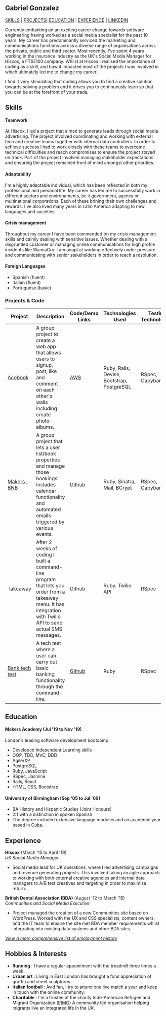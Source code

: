 ## Gabriel Gonzalez
[SKILLS](#skills) | [PROJECTS](#projects)| [EDUCATION](#education) | [EXPERIENCE](#experience) | [LINKEDIN](https://www.linkedin.com/in/ggp86/)

Currently embarking on an exciting career change towards software engineering having worked as a social media specialist for the past 10 years. My career has predominantly serviced the marketing and communications functions across a diverse range of organisations across the private, public and third sector. Most recently, I've spent 4 years working in the insurance industry as the UK's Social Media Manager for Hiscox, a FTSE100 company. Whilst at Hiscox I realised the importance of coding as a skill, and how it impacted most of the projects I was involved in which ultimately led me to change my career.

I find it very stimulating that coding allows you to find a creative solution towards solving a problem and it drives you to continuously learn so that you can be at the forefront of your trade.

## Skills

#### Teamwork

At Hiscox, I led a project that aimed to generate leads through social media advertising. The project involved coordinating and working with external tech and creative teams together with internal data controllers. In order to achieve success I had to work closely with these teams to overcome technical difficulties and reach compromises to ensure the project stayed on track. Part of the project involved managing stakeholder expectations and ensuring the project remained front of mind ampngst other priorities.

#### Adaptability

I'm a highly adaptable individual, which has been reflected in both my professional and personal life. My career has led me to successfully work in different sectors and environaments, be it government, agency or multinational corporations. Each of these brining their own challenges and rewards. I've also lived many years in Latin America adapting to new languages and societies.

#### Crisis management

Throughout my career I have been commended on my crisis management skills and calmly dealing with sensitive issues. Whether dealing with a disgruntled customer or managing online communications for high profile incidents like WannaCry. I am adapt at working effectively under pressure and communicating with senior stakeholders in order to reach a resolution.

#### Foreign Languages

- Spanish (fluent)
- Italian (fluent)
- Portuguese (basic)

### <a name="projects">Projects & Code</a>
Project | Description | Code/Demo Links | Technologies Used | Testing Technologies
--- | --- | --- | --- | ---
[Acebook](https://github.com/gabokappa/acebook-suckerberg) | A group project to create a web app that allows users to signup, post, like and comment on each other's walls including create photo albums. | [AWS](http://ec2-52-57-26-149.eu-central-1.compute.amazonaws.com:3000/) | Ruby, Rails, Devise, Bootstrap, PostgreSQL | RSpec, Capybara
[Makers-BNB](https://github.com/gabokappa/Makers-BNB) | A group project that lets a user list/book properties and manage those bookings. Includes calendar functionality and automated emails triggered by various events. | [Github](https://github.com/gabokappa/Makers-BNB) | Ruby, Sinatra, Mail, BCrypt | RSpec, Capybara
[Takeaway](https://github.com/gabokappa/takeaway-challenge) | After 2 weeks of coding I built a command-line program that lets you order from a takeaway menu. It has integration with Twilio API to send actual SMS messages. | [Github](https://github.com/gabokappa/takeaway-challenge) |Ruby, Twilio API | RSpec
[Bank tech test](https://github.com/gabokappa/bank-tech-test) | A tech test where a user can carry out basic banking functionality through the command-line. | [Github](https://github.com/gabokappa/bank-tech-test) | Ruby | RSpec


## Education

#### Makers Academy (Jul '19 to Nov '19)

London’s leading software development bootcamp.

- Developed Independent Learning skills
- OOP, TDD, MVC, DDD
- Agile/XP
- PostgreSQL
- Ruby, JavaScript
- RSpec, Jasmine
- Rails, React 
- HTML, CSS, Bootstrap

#### University of Birmingham (Sep '05 to Jul '09)

- BA History and Hispanic Studies (Joint Honours)
- 2:1 with a distinction in spoken Spanish
- The degree included extensive language modules and an academic year based in Cuba.

## Experience

**Hiscox** (March '15 to April '19)    
*UK Social Media Manager*  
- Social media lead for UK operations, where I led advertising campaigns and revenue generating projects. This involved taking an agile approach to working with both external creative agencies and internal data managers to A/B test creatives and targeting in order to maximise return.

**British Dental Association (BDA)** (August '12 to March '15)   
*Communities and Social Media Executive*  
- Project managed the creation of a new Communities site based on WordPress. Worked with the UX and CSS specialists, content owners, and the IT team to ensure the site met BDA member requirements whilst integrating into existing data systems and other BDA sites.

[_View a more comprehensive list of employment history_](https://www.linkedin.com/in/ggp86/)

## Hobbies & Interests

- **Running** : I have a regular appointment with the treadmill three times a week.
- **Urban art** : Living in East London has brought a fond appreciation of graffiti and street sculptures.
- **Italian football** : Avid fan, I try to attend one live match a year and keep in touch with the online community.
- **Charitable** : I'm a trustee at the charity Indo-American Refugee and Migrant Organization ([IRMO](http://irmo.org.uk/)) A community led organisation helping migrants live an integrated life in the UK.
